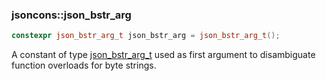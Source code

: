 ### jsoncons::json_bstr_arg

```c++
constexpr json_bstr_arg_t json_bstr_arg = json_bstr_arg_t();
```

A constant of type [json_bstr_arg_t](json_bstr_arg_t.md) used as first argument to disambiguate function overloads for byte strings.

